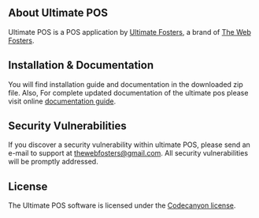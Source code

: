 ## About Ultimate POS

Ultimate POS is a POS application by [Ultimate Fosters](http://ultimatefosters.com), a brand of [The Web Fosters](http://thewebfosters.com).

## Installation & Documentation
You will find installation guide and documentation in the downloaded zip file.
Also, For complete updated documentation of the ultimate pos please visit online [documentation guide](http://ultimatefosters.com/ultimate-pos/).

## Security Vulnerabilities

If you discover a security vulnerability within ultimate POS, please send an e-mail to support at thewebfosters@gmail.com. All security vulnerabilities will be promptly addressed.

## License

The Ultimate POS software is licensed under the [Codecanyon license](https://codecanyon.net/licenses/standard).

